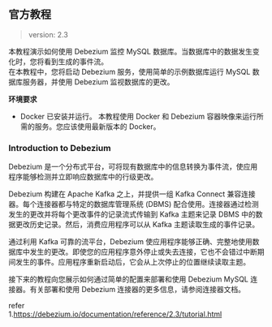 ## 官方教程 

> version: 2.3  

本教程演示如何使用 Debezium 监控 MySQL 数据库。当数据库中的数据发生变化时，您将看到生成的事件流。   
在本教程中，您将启动 Debezium 服务，使用简单的示例数据库运行 MySQL 数据库服务器，并使用 Debezium 监视数据库的更改。 

**环境要求**    
* Docker 已安装并运行。
本教程使用 Docker 和 Debezium 容器映像来运行所需的服务。您应该使用最新版本的 Docker。   

### Introduction to Debezium    
Debezium 是一个分布式平台，可将现有数据库中的信息转换为事件流，使应用程序能够检测并立即响应数据库中的行级更改。 

Debezium 构建在 Apache Kafka 之上，并提供一组 Kafka Connect 兼容连接器。每个连接器都与特定的数据库管理系统 (DBMS) 配合使用。连接器通过检测发生的更改并将每个更改事件的记录流式传输到 Kafka 主题来记录 DBMS 中的数据更改历史记录。然后，消费应用程序可以从 Kafka 主题读取生成的事件记录。    

通过利用 Kafka 可靠的流平台，Debezium 使应用程序能够正确、完整地使用数据库中发生的更改。即使您的应用程序意外停止或失去连接，它也不会错过中断期间发生的事件。应用程序重新启动后，它会从上次停止的位置继续读取主题。  

接下来的教程向您展示如何通过简单的配置来部署和使用 Debezium MySQL 连接器。有关部署和使用 Debezium 连接器的更多信息，请参阅连接器文档。      





refer   
1.https://debezium.io/documentation/reference/2.3/tutorial.html 